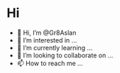 # Hi
- 👋 Hi, I’m @Gr8Aslan
- 👀 I’m interested in ...
- 🌱 I’m currently learning ...
- 💞️ I’m looking to collaborate on ...
- 📫 How to reach me ...

<!---
Gr8Aslan/Gr8Aslan is a ✨ special ✨ repository because its `README.md` (this file) appears on your GitHub profile.
You can click the Preview link to take a look at your changes.
--->
